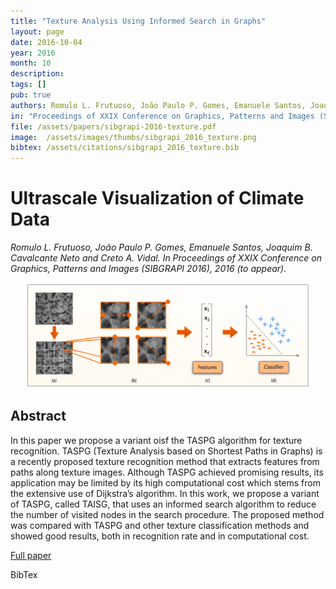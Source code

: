 ```yaml
---
title: "Texture Analysis Using Informed Search in Graphs"
layout: page
date: 2016-10-04
year: 2016
month: 10
description:
tags: []
pub: true
authors: Romulo L. Frutuoso, João Paulo P. Gomes, Emanuele Santos, Joaquim B. Cavalcante Neto and Creto A. Vidal
in: "Proceedings of XXIX Conference on Graphics, Patterns and Images (SIBGRAPI 2016) (to appear)"
file: /assets/papers/sibgrapi-2016-texture.pdf
image:  /assets/images/thumbs/sibgrapi_2016_texture.png
bibtex: /assets/citations/sibgrapi_2016_texture.bib
---
```


# Ultrascale Visualization of Climate Data

*Romulo L. Frutuoso, João Paulo P. Gomes, Emanuele Santos, Joaquim B. Cavalcante Neto and Creto A. Vidal. In Proceedings of XXIX Conference on Graphics, Patterns and Images (SIBGRAPI 2016), 2016 (to appear).*

<center><img src="/assets/images/thumbs/sibgrapi_2016_texture.png" style="width: 90%;" /></center>

## Abstract

In this paper we propose a variant oisf the TASPG algorithm for texture recognition. TASPG (Texture Analysis based on Shortest Paths in Graphs) is a recently proposed texture recognition method that extracts features from paths along texture images. Although TASPG achieved promising results, its application may be limited by its high computational cost which stems from the extensive use of Dijkstra’s algorithm. In this work, we propose a variant of TASPG, called TAISG, that uses an informed search algorithm to reduce the number of visited nodes in the search procedure. The proposed method was compared with TASPG and other texture classification methods and showed good results, both in recognition rate and in computational cost.


[Full paper](/assets/papers/sibgrapi-2016-texture.pdf)

BibTex